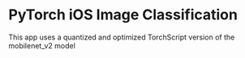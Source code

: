 # PyTorch iOS Image Classification

This app uses a quantized and optimized TorchScript version of the mobilenet_v2 model
